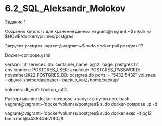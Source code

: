 # 6.2_SQL_Aleksandr_Molokov

Задание 1

Создание каталога для хранения данных
vagrant@vagrant:~$ mkdir -p $HOME/docker/volumes/postgres

Загрузка postgres
vagrant@vagrant:~$ sudo docker pull postgres:12

Docker-compose.yaml

version: '3'
services:
 db:
   container_name: pg12
   image: postgres:12
   environment:
     POSTGRES_USER: amolokov
     POSTGRES_PASSWORD: november2022
     POSTGRES_DB: postgres_db
   ports:
     - "5432:5432"
   volumes:
     - db_vol1:/home/database/
     - backup_vol2:/home/backup/

volumes:
 db_vol1:
 backup_vol2:

Развертывание docker-compose  и запуск в нутри него bash
vagrant@vagrant:~/docker/volumes/postgres$ sudo docker-compose up -d

vagrant@vagrant:~/docker/volumes/postgres$ sudo docker exec -it pg12 bash
root@a43834a670f0:/#




